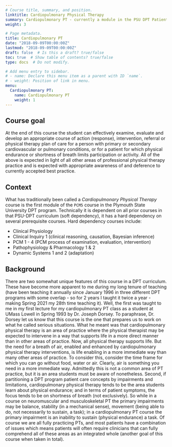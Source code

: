 ```yaml
---
# Course title, summary, and position.
linktitle: Cardiopulmonary Physical Therapy
summary: Cardiopulmonary PT - currently a module in the PSU DPT Patient-Client Management 5 Course - teaches students to effectively examine, evaluate and develop an appropriate course of action (response), intervention, referral or physical therapy plan of care for a person with primary or secondary cardiovascular or pulmonary conditions, or for a patient for which physical endurance or shortness of breath limits participation or activity.
weight: 3

# Page metadata.
title: Cardiopulmonary PT
date: "2018-09-09T00:00:00Z"
lastmod: "2018-09-09T00:00:00Z"
draft: false  # Is this a draft? true/false
toc: true  # Show table of contents? true/false
type: docs  # Do not modify.

# Add menu entry to sidebar.
# - name: Declare this menu item as a parent with ID `name`.
# - weight: Position of link in menu.
menu:
  Cardiopulmonary PT:
    name: Cardiopulmonary PT
    weight: 1
---
```


## Course goal

At the end of this course the student can effectively examine, evaluate and develop an appropriate course of action (response), intervention, referral or physical therapy plan of care for a person with primary or secondary cardiovascular or pulmonary conditions, or for a patient for which physical endurance or shortness of breath limits participation or activity. All of the above is expected in light of all other areas of professional physical therapy practice and is expected with appropriate awareness of and deference to currently accepted best practice.

## Context

What has traditionally been called a *Cardiopulmonary Physical Therapy* course is the first module of the `PCM5` course in the Plymouth State University DPT program.  Technically it is dependent on all prior courses in that PSU-DPT curriculum (soft dependency), it has a hard dependency on several prerequisite courses. Hard dependency courses include:

* Clinical Physiology
* Clinical Inquiry 1 (clinical reasoning, causation, Bayesian inference)
* PCM 1 - 4 (PCM process of examination, evaluation, intervention)
* Pathophysiology & Pharmacology 1 & 2 
* Dynamic Systems 1 and 2 (adaptation)

## Background

There are two somewhat unique features of this course in a DPT curriculum. These have become more apparent to me during my long tenure of teaching (have been teaching it annually since January 1996 in three different DPT programs with some overlap - so for 2 years I taught it twice a year - making Spring 2021 my 28th time teaching it). Well, the first was taught to me in my first lecture for my cardiopulmonary PT class as a student at UMass Lowell in Spring 1993 by Dr. Joseph Dorsey. To paraphrase, Dr. Dorsey let us know that this course is the one that prepares us to work on what he called serious situations. What he meant was that cardiopulmonary physical therapy is an area of practice where the physical therapist may be expected to intervene in a way that supports life in a more direct manner than in other areas of practice. Now, all physical therapy supports life. But the need for a breath of air, enabled and enhanced by cardiopulmonary physical therapy interventions, is life enabling in a more immediate way than many other areas of practice. To consider this, consider the time frame for which you can go without food, water or air. Clearly, air is something you need in a more immediate way. Admittedly this is not a common area of PT practice, but it is an area students must be aware of nonetheless. Second, if partitioning a DPT program patient care concepts by impairments and limitations, cardiopulmonary physical therapy tends to be the area students learn about physical endurance; and in terms of patient symptoms, the focus tends to be on shortness of breath (not exclusively). So while in a course on neuromuscular and musculoskeletal PT the primary impairments may be balance, stability (in a mechanical sense), movement (being able to do, not necessarily to sustain, a task); in a cardiopulmonary PT course the primary impairment is an inability to sustain (physical endurance) a task. Of course we are all fully practicing PTs, and most patients have a combination of issues which means patients will often require clinicians that can fully comprehend all of these areas as an integrated whole (another goal of this course when taken in total). 
